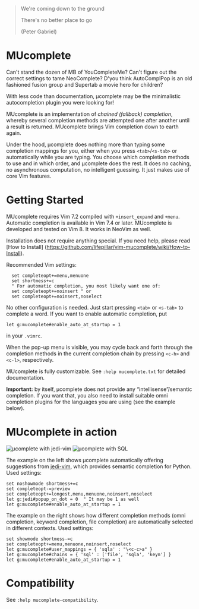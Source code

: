 >We're coming down to the ground
>
>There's no better place to go
>
>(Peter Gabriel)

# MUcomplete

Can't stand the dozen of MB of YouCompleteMe? Can't figure out the
correct settings to tame NeoComplete? D'you think AutoComplPop is an
old fashioned fusion group and Supertab a movie hero for children?

With less code than documentation, µcomplete may be the minimalistic
autocompletion plugin you were looking for!

MUcomplete is an implementation of *chained (fallback) completion*,
whereby several completion methods are attempted one after another
until a result is returned. MUcomplete brings Vim completion down to
earth again.

Under the hood, µcomplete does nothing more than typing some
completion mappings for you, either when you press `<tab>`/`<s-tab>`
or automatically while you are typing. You choose which completion
methods to use and in which order, and µcomplete does the rest. It
does no caching, no asynchronous computation, no intelligent guessing.
It just makes use of core Vim features.


# Getting Started

MUcomplete requires Vim 7.2 compiled with `+insert_expand` and
`+menu`. Automatic completion is available in Vim 7.4 or later.
MUcomplete is developed and tested on Vim 8. It works in NeoVim as
well.

Installation does not require anything special. If you need help,
please read [How to Install]
(https://github.com/lifepillar/vim-mucomplete/wiki/How-to-Install).

Recommended Vim settings:

```vim
  set completeopt+=menu,menuone
  set shortmess+=c
  " For automatic completion, you most likely want one of:
  set completeopt+=noinsert " or
  set completeopt+=noinsert,noselect
```

No other configuration is needed. Just start pressing `<tab>` or
`<s-tab>` to complete a word. If you want to enable automatic
completion, put

```vim
let g:mucomplete#enable_auto_at_startup = 1
```

in your `.vimrc`.

When the pop-up menu is visible, you may cycle back and forth through
the completion methods in the current completion chain by pressing
`<c-h>` and `<c-l>`, respectively.

MUcomplete is fully customizable. See `:help mucomplete.txt` for
detailed documentation.

**Important:** by itself, µcomplete does not provide any
“intellisense”/semantic completion. If you want that, you also need to
install suitable omni completion plugins for the languages you are
using (see the example below).


# MUcomplete in action

![µcomplete with jedi-vim](https://raw.github.com/lifepillar/Resources/master/mucomplete/jedi.gif)
![µcomplete with SQL](https://raw.github.com/lifepillar/Resources/master/mucomplete/sql.gif)

The example on the left shows µcomplete automatically offering
suggestions from [jedi-vim](https://github.com/davidhalter/jedi-vim),
which provides semantic completion for Python. Used settings:

```vim
set noshowmode shortmess+=c
set completeopt-=preview
set completeopt+=longest,menu,menuone,noinsert,noselect
let g:jedi#popup_on_dot = 0  " It may be 1 as well
let g:mucomplete#enable_auto_at_startup = 1
```

The example on the right shows how different completion methods (omni
completion, keyword completion, file completion) are automatically
selected in different contexts. Used settings:

```vim
set showmode shortmess-=c
set completeopt+=menu,menuone,noinsert,noselect
let g:mucomplete#user_mappings = { 'sqla' : "\<c-c>a" }
let g:mucomplete#chains = { 'sql' : ['file', 'sqla', 'keyn'] }
let g:mucomplete#enable_auto_at_startup = 1
```

# Compatibility

See `:help mucomplete-compatibility`.
